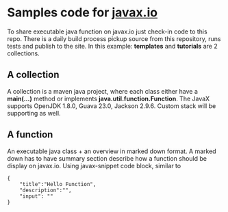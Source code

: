 # Samples code for [javax.io](https://javax.io)
To share executable java function on javax.io just check-in code to this repo. There is a daily build process pickup source from this repository, runs tests and publish to the site. In this example: **templates** and **tutorials** are 2 collections.

## A collection
A collection is a maven java project, where each class either have a **main(...)** method or implements **java.util.function.Function**. The JavaX supports OpenJDK 1.8.0, Guava 23.0, Jackson 2.9.6. Custom stack will be supporting as well.

## A function
An executable java class + an overview in marked down format. A marked down has to have summary section describe how a function should be display on javax.io. Using javax-snippet code block, similar to

```javax-snippet
{
    "title":"Hello Function",
    "description":"",
    "input": ""
}
```

